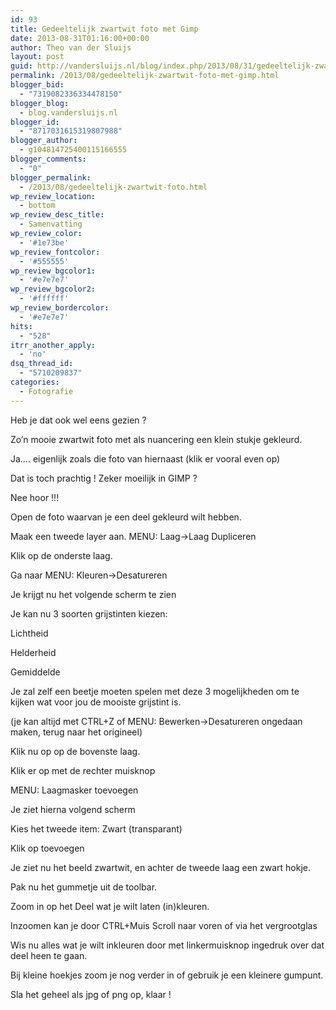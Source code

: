 ```yaml
---
id: 93
title: Gedeeltelijk zwartwit foto met Gimp
date: 2013-08-31T01:16:00+00:00
author: Theo van der Sluijs
layout: post
guid: http://vandersluijs.nl/blog/index.php/2013/08/31/gedeeltelijk-zwartwit-foto/
permalink: /2013/08/gedeeltelijk-zwartwit-foto-met-gimp.html
blogger_bid:
  - "7319082336334478150"
blogger_blog:
  - blog.vandersluijs.nl
blogger_id:
  - "8717031615319807988"
blogger_author:
  - g104814725400115166555
blogger_comments:
  - "0"
blogger_permalink:
  - /2013/08/gedeeltelijk-zwartwit-foto.html
wp_review_location:
  - bottom
wp_review_desc_title:
  - Samenvatting
wp_review_color:
  - '#1e73be'
wp_review_fontcolor:
  - '#555555'
wp_review_bgcolor1:
  - '#e7e7e7'
wp_review_bgcolor2:
  - '#ffffff'
wp_review_bordercolor:
  - '#e7e7e7'
hits:
  - "528"
itrr_another_apply:
  - 'no'
dsq_thread_id:
  - "5710209837"
categories:
  - Fotografie
---
```

Heb je dat ook wel eens gezien ?

Zo’n mooie zwartwit foto met als nuancering een klein stukje gekleurd.

Ja…. eigenlijk zoals die foto van hiernaast (klik er vooral even op)

Dat is toch prachtig ! Zeker moeilijk in GIMP ?

Nee hoor !!! <!--more-->

Open de foto waarvan je een deel gekleurd wilt hebben.

Maak een tweede layer aan. MENU: Laag->Laag Dupliceren

Klik op de onderste laag.

Ga naar MENU: Kleuren->Desatureren

Je krijgt nu het volgende scherm te zien

Je kan nu 3 soorten grijstinten kiezen:
  
Lichtheid
  
Helderheid
  
Gemiddelde

Je zal zelf een beetje moeten spelen met deze 3 mogelijkheden om te kijken wat voor jou de mooiste grijstint is.

(je kan altijd met CTRL+Z of MENU: Bewerken->Desatureren ongedaan maken, terug naar het origineel)

Klik nu op op de bovenste laag.

Klik er op met de rechter muisknop

MENU: Laagmasker toevoegen

Je ziet hierna volgend scherm

Kies het tweede item: Zwart (transparant)

Klik op toevoegen

Je ziet nu het beeld zwartwit, en achter de tweede laag een zwart hokje.

Pak nu het gummetje uit de toolbar.

Zoom in op het Deel wat je wilt laten (in)kleuren.

Inzoomen kan je door CTRL+Muis Scroll naar voren of via het vergrootglas

Wis nu alles wat je wilt inkleuren door met linkermuisknop ingedruk over dat deel heen te gaan.

Bij kleine hoekjes zoom je nog verder in of gebruik je een kleinere gumpunt.

Sla het geheel als jpg of png op, klaar !
